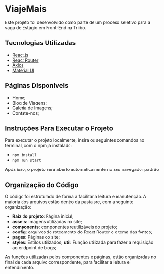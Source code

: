 # ViajeMais

Este projeto foi desenvolvido como parte de um proceso seletivo para a vaga de Estágio em Front-End na Triibo.

## Tecnologias Utilizadas

- [React.js](https://react.dev/)
- [React Router](https://reactrouter.com/home)
- [Axios](https://axios-http.com/ptbr/)
- [Material UI](https://mui.com/)

## Páginas Disponiveis

- Home;
- Blog de Viagens;
- Galeria de Imagens;
- Contate-nos;

## Instruções Para Executar o Projeto 

Para executar o projeto localmente, insira os seguintes comandos no terminal, com o npm já instalado:

- `npm install` 
- `npm run start` 

Após isso, o projeto será aberto automaticamente no seu navegador padrão

## Organização do Código

O código foi estruturado de forma a facilitar a leitura e manutenção. A maioria dos arquivos estão dentro da pasta src, com a seguinte organização:

- **Raiz do projeto**: Página inicial;
- **assets**: imagens utilizadas no site;
- **components**: componentes reutilizáveis do projeto;
- **config**: arquivos de roteamento do React Router e o tema das fontes;
- **pages**: Páginas do site;
- **styles**: Estilos utilizados;
**util**: Função utilizada para fazer a requisição ao endpoint de blogs;

As funções utilizadas pelos componentes e páginas, estão organizadas no final de cada arquivo correspondente, para facilitar a leitura e entendimento.